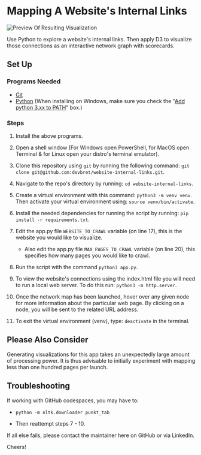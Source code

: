 # Mapping A Website's Internal Links

![Preview Of Resulting Visualization](https://hosting.photobucket.com/bbcfb0d4-be20-44a0-94dc-65bff8947cf2/ad55b31e-edf3-4a21-a6a2-3e61f4d84a0b.jpg)

Use Python to explore a website's internal links. Then apply D3 to visualize those connections as an interactive network graph with scorecards.

## Set Up

### Programs Needed

- [Git](https://git-scm.com/downloads)
- [Python](https://www.python.org/downloads/) (When installing on Windows, make sure you check the "[Add python 3.xx to PATH](https://hosting.photobucket.com/images/i/bernhoftbret/python.png)" box.)

### Steps

1. Install the above programs.

2. Open a shell window (For Windows open PowerShell, for MacOS open Terminal & for Linux open your distro's terminal emulator).

3. Clone this repository using `git` by running the following command: `git clone git@github.com:devbret/website-internal-links.git`.

4. Navigate to the repo's directory by running: `cd website-internal-links`.

5. Create a virtual environment with this command: `python3 -m venv venv`. Then activate your virtual environment using: `source venv/bin/activate`.

6. Install the needed dependencies for running the script by running: `pip install -r requirements.txt`.

7. Edit the app.py file `WEBSITE_TO_CRAWL` variable (on line 17), this is the website you would like to visualize.

   - Also edit the app.py file `MAX_PAGES_TO_CRAWL` variable (on line 20), this specifies how many pages you would like to crawl.

8. Run the script with the command `python3 app.py`.

9. To view the website's connections using the index.html file you will need to run a local web server. To do this run: `python3 -m http.server`.

10. Once the network map has been launched, hover over any given node for more information about the particular web page. By clicking on a node, you will be sent to the related URL address.

11. To exit the virtual environment (venv), type: `deactivate` in the terminal.

## Please Also Consider

Generating visualizations for this app takes an unexpectedly large amount of processing power. It is thus advisable to initially experiment with mapping less than one hundred pages per launch.

## Troubleshooting

If working with GitHub codespaces, you may have to:

- `python -m nltk.downloader punkt_tab`

- Then reattempt steps 7 - 10.

If all else fails, please contact the maintainer here on GitHub or via LinkedIn.

Cheers!
